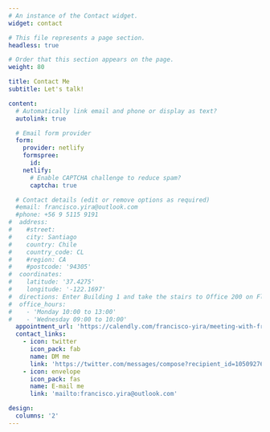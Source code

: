```yaml
---
# An instance of the Contact widget.
widget: contact

# This file represents a page section.
headless: true

# Order that this section appears on the page.
weight: 80

title: Contact Me
subtitle: Let's talk!

content:
  # Automatically link email and phone or display as text?
  autolink: true

  # Email form provider
  form:
    provider: netlify
    formspree:
      id:
    netlify:
      # Enable CAPTCHA challenge to reduce spam?
      captcha: true

  # Contact details (edit or remove options as required)
  #email: francisco.yira@outlook.com
  #phone: +56 9 5115 9191
#  address:
#    #street: 
#    city: Santiago
#    country: Chile
#    country_code: CL
#    #region: CA
#    #postcode: '94305'
#  coordinates:
#    latitude: '37.4275'
#    longitude: '-122.1697'
#  directions: Enter Building 1 and take the stairs to Office 200 on Floor 2
#  office_hours:
#    - 'Monday 10:00 to 13:00'
#    - 'Wednesday 09:00 to 10:00'
  appointment_url: 'https://calendly.com/francisco-yira/meeting-with-francisco-yira'
  contact_links:
    - icon: twitter
      icon_pack: fab
      name: DM me
      link: 'https://twitter.com/messages/compose?recipient_id=1050927630122389506&text=Hello!'
    - icon: envelope
      icon_pack: fas
      name: E-mail me
      link: 'mailto:francisco.yira@outlook.com'

design:
  columns: '2'
---
```

